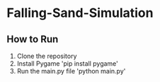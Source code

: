 # Falling-Sand-Simulation

## How to Run

1. Clone the repository
2. Install Pygame 'pip install pygame'
3. Run the main.py file 'python main.py'
